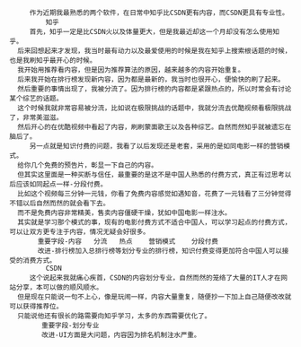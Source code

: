          作为近期我最熟悉的两个软件，在日常中知乎比CSDN更有内容，而CSDN更具有专业性。
             知乎
         首先，知乎一定是比CSDN火以及体量更大，但是我最近却这一个月却没有怎么使用知乎。
      后来回想起来才发现，我当时最有动力以及最爱使用的时候是我在知乎上搜索根话题的时候，也是我刷知乎最开心的时候。
      我开始用推荐看内容，但是因为推荐算法的原因，越来越多的内容开始重复。
      后来我开始在排行榜发现新内容，因为都是最新的，我当时也很开心，便愉快的刷了起来。
      然后重要的事情出现了，我被分流了。因为排行榜的内容都是紧跟热点的，所以时常会有讨论某个综艺的话题。
      这个时候我就非常容易被分流，比如说在极限挑战的话题中，我就分流去优酷视频看极限挑战了，非常美滋滋。
      然后开心的在优酷视频中看起了内容，刷刷蒙面歌王以及各种综艺。自然而然知乎就被遗忘在脑后了。
         另一点就是知识付费的问题，我看了以后发现还是老套，采用的是如同电影一样的营销模式。
      给你几个免费的预告片，彰显一下自己的内容。
      但其实这里面是一种买断与信任，最重要的是这不是中国人熟悉的付费方式，真正有过思考以后应该如同起点一样-分段付费。
      比如这个视频每三分钟一元钱，你看了免费内容感觉如遇知音，花费了一元钱看了三分钟觉得不错以后自然而然的就会看下去。
      而不是免费内容非常精美，售卖内容僵硬干燥，犹如中国电影一样注水。
      其实就是学习那个模式的事，现有的电影付费方式不适合中国人，可以学习起点的付费方式，可以让双方更专注于内容，情况无疑会好很多。
           重要字段-内容   分流   热点    营销模式    分段付费
           改进-排行榜加入总排行榜等划分专业的排行榜，知识付费变得更加符合中国人可以接受的消费方式。
             CSDN
         这个说起来我就痛心疾首，CSDN的内容划分专业，自然而然的笼络了大量的IT人才在网站分享，本可以做的顺风顺水。
      但是现在只能说一句不上心，像是玩闹一样，内容大量重复，随便抄一下加上自己随便改改就可以获得推荐位。
      只能说他还有很长的路需要向知乎学习，太多的东西需要优化了。
            重要字段-划分专业
            改进-UI方面是大问题，内容因为排名机制注水严重。
